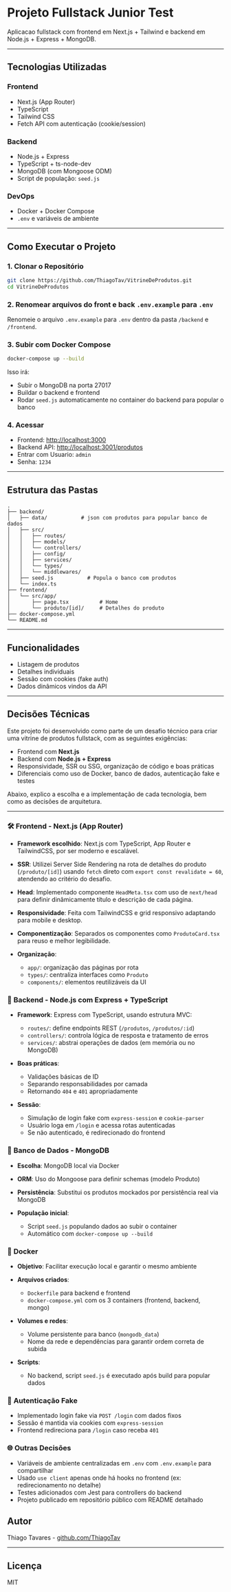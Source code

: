 # Projeto Fullstack Junior Test

Aplicacao fullstack com frontend em Next.js + Tailwind e backend em Node.js + Express + MongoDB.

---

## Tecnologias Utilizadas

### Frontend

* Next.js (App Router)
* TypeScript
* Tailwind CSS
* Fetch API com autenticação (cookie/session)

### Backend

* Node.js + Express
* TypeScript + ts-node-dev
* MongoDB (com Mongoose ODM)
* Script de população: `seed.js`

### DevOps

* Docker + Docker Compose
* `.env` e variáveis de ambiente

---

## Como Executar o Projeto

### 1. Clonar o Repositório

```bash
git clone https://github.com/ThiagoTav/VitrineDeProdutos.git
cd VitrineDeProdutos
```

### 2. Renomear arquivos do front e back `.env.example` para `.env`

Renomeie o arquivo `.env.example` para `.env` dentro da pasta `/backend` e `/frontend`.

### 3. Subir com Docker Compose

```bash
docker-compose up --build
```

Isso irá:

* Subir o MongoDB na porta 27017
* Buildar o backend e frontend
* Rodar `seed.js` automaticamente no container do backend para popular o banco

### 4. Acessar

* Frontend: [http://localhost:3000](http://localhost:3000)
* Backend API: [http://localhost:3001/produtos](http://localhost:3001/produtos)
* Entrar com Usuario: `admin`
* Senha: `1234`
---

## Estrutura das Pastas

```
.
├── backend/
│   ├── data/           # json com produtos para popular banco de dados
│   ├── src/
│   │   ├── routes/
│   │   ├── models/
│   │   └── controllers/
│   │   ├── config/
│   │   ├── services/
│   │   └── types/
│   │   └── middlewares/
│   ├── seed.js           # Popula o banco com produtos
│   └── index.ts
├── frontend/
│   └── src/app/
│       ├── page.tsx          # Home
│       └── produto/[id]/     # Detalhes do produto
├── docker-compose.yml
└── README.md
```

---

## Funcionalidades

* Listagem de produtos
* Detalhes individuais
* Sessão com cookies (fake auth)
* Dados dinâmicos vindos da API

---

## Decisões Técnicas

Este projeto foi desenvolvido como parte de um desafio técnico para criar uma vitrine de produtos fullstack, com as seguintes exigências:

* Frontend com **Next.js**
* Backend com **Node.js + Express**
* Responsividade, SSR ou SSG, organização de código e boas práticas
* Diferenciais como uso de Docker, banco de dados, autenticação fake e testes

Abaixo, explico a escolha e a implementação de cada tecnologia, bem como as decisões de arquitetura.

---

### 🛠 **Frontend - Next.js (App Router)**

* **Framework escolhido**: Next.js com TypeScript, App Router e TailwindCSS, por ser moderno e escalável.
* **SSR**: Utilizei Server Side Rendering na rota de detalhes do produto (`/produto/[id]`) usando `fetch` direto com `export const revalidate = 60`, atendendo ao critério do desafio.
* **Head**: Implementado componente `HeadMeta.tsx` com uso de `next/head` para definir dinâmicamente título e descrição de cada página.
* **Responsividade**: Feita com TailwindCSS e grid responsivo adaptando para mobile e desktop.
* **Componentização**: Separados os componentes como `ProdutoCard.tsx` para reuso e melhor legibilidade.
* **Organização**:

  * `app/`: organização das páginas por rota
  * `types/`: centraliza interfaces como `Produto`
  * `components/`: elementos reutilizáveis da UI

### 🚀 **Backend - Node.js com Express + TypeScript**

* **Framework**: Express com TypeScript, usando estrutura MVC:

  * `routes/`: define endpoints REST (`/produtos`, `/produtos/:id`)
  * `controllers/`: controla lógica de resposta e tratamento de erros
  * `services/`: abstrai operações de dados (em memória ou no MongoDB)
* **Boas práticas**:

  * Validações básicas de ID
  * Separando responsabilidades por camada
  * Retornando `404` e `401` apropriadamente
* **Sessão**:

  * Simulação de login fake com `express-session` e `cookie-parser`
  * Usuário loga em `/login` e acessa rotas autenticadas
  * Se não autenticado, é redirecionado do frontend

### 📁 **Banco de Dados - MongoDB**

* **Escolha**: MongoDB local via Docker
* **ORM**: Uso do Mongoose para definir schemas (modelo Produto)
* **Persistência**: Substitui os produtos mockados por persistência real via MongoDB
* **População inicial**:

  * Script `seed.js` populando dados ao subir o container
  * Automático com `docker-compose up --build`

### 🚧 **Docker**

* **Objetivo**: Facilitar execução local e garantir o mesmo ambiente
* **Arquivos criados**:

  * `Dockerfile` para backend e frontend
  * `docker-compose.yml` com os 3 containers (frontend, backend, mongo)
* **Volumes e redes**:

  * Volume persistente para banco (`mongodb_data`)
  * Nome da rede e dependências para garantir ordem correta de subida
* **Scripts**:

  * No backend, script `seed.js` é executado após build para popular dados

### 🤑 **Autenticação Fake**

* Implementado login fake via `POST /login` com dados fixos
* Sessão é mantida via cookies com `express-session`
* Frontend redireciona para `/login` caso receba `401`

### 🌐 **Outras Decisões**

* Variáveis de ambiente centralizadas em `.env` com `.env.example` para compartilhar
* Usado `use client` apenas onde há hooks no frontend (ex: redirecionamento no detalhe)
* Testes adicionados com Jest para controllers do backend
* Projeto publicado em repositório público com README detalhado

## Autor

Thiago Tavares - [github.com/ThiagoTav](https://github.com/ThiagoTav)

---

## Licença

MIT